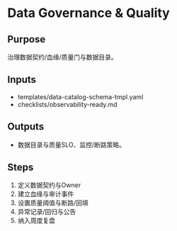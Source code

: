 # Data Governance & Quality

## Purpose

治理数据契约/血缘/质量门与数据目录。

## Inputs

- templates/data-catalog-schema-tmpl.yaml
- checklists/observability-ready.md

## Outputs

- 数据目录与质量SLO、监控/断路策略。

## Steps

1. 定义数据契约与Owner
2. 建立血缘与审计事件
3. 设置质量阈值与断路/回填
4. 异常记录/回归与公告
5. 纳入周度复盘
